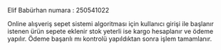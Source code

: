 Elif Babürhan
numara : 250541022

Online alışveriş sepet sistemi algoritması için kullanıcı girişi ile başlanır istenen ürün sepete eklenir stok yeterli ise kargo hesaplanır ve ödeme yapılır. Ödeme başarılı mı kontrolü yapıldıktan sonra işlem tamamlanır. 
